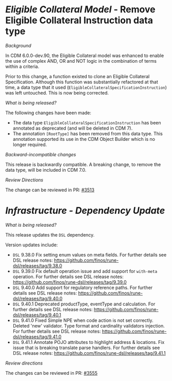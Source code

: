 # *Eligible Collateral Model* - Remove Eligible Collateral Instruction data type

_Background_

In CDM 6.0.0-dev.90, the Eligible Collateral model was enhanced to enable the use of complex AND, OR and NOT logic in the combination of terms within a criteria.

Prior to this change, a function existed to clone an Eligible Collateral Specification.  Although this function was substantially refactored at that time, a data
type that it used (`EligibleCollateralSpecificationInstruction`) was left untouched.  This is now being corrected.

_What is being released?_

The following changes have been made:

- The data type `EligibleCollateralSpecificationInstruction` has been annotated as deprecated (and will be deleted in CDM 7).
- The annotation `[RootType]` has been removed from this data type.  This annotation supported its use in the CDM Object Builder which is no longer required.

_Backward-incompatible changes_

This release is backwardly compatible.  A breaking change, to remove the data type, will be included in CDM 7.0.

_Review Directions_

The change can be reviewed in PR: [#3513](https://github.com/finos/common-domain-model/pull/3513)

# _Infrastructure - Dependency Update_

_What is being released?_

This release updates the `DSL` dependency.

Version updates include:
- `DSL` 9.38.0 Fix setting enum values on meta fields. For further details see DSL release notes: https://github.com/finos/rune-dsl/releases/tag/9.38.0
- `DSL` 9.39.0 Fix default operation issue and add support for `with-meta` operation. For further details see DSL release notes: https://github.com/finos/rune-dsl/releases/tag/9.39.0
- `DSL` 9.40.0 Add support for regulatory reference paths. For further details see DSL release notes: https://github.com/finos/rune-dsl/releases/tag/9.40.0
- `DSL` 9.40.1 Deprecated productType, eventType and calculation. For further details see DSL release notes: https://github.com/finos/rune-dsl/releases/tag/9.40.1
- `DSL` 9.41.0 Fixed Simple NPE when code action is not set correctly. Deleted 'new' validator. Type format and cardinality validators injection. For further details see DSL release notes: https://github.com/finos/rune-dsl/releases/tag/9.41.0
- `DSL` 9.41.1 Annotate POJO attributes to highlight address & locations. Fix issue that is breaking translate parse handlers. For further details see DSL release notes: https://github.com/finos/rune-dsl/releases/tag/9.41.1

_Review directions_

The changes can be reviewed in PR: [#3555](https://github.com/finos/common-domain-model/pull/3555) 
